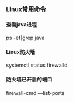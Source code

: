 ### Linux常用命令

#### 查看java进程
ps -ef|grep java

#### Linux防火墙
systemctl status firewalld

#### 防火墙已开启的端口
firewall-cmd —list-ports